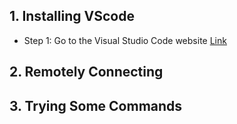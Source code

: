 ## 1. Installing VScode
   * Step 1: Go to the Visual Studio Code website [Link](http://a.com)
## 2. Remotely Connecting 
## 3. Trying Some Commands
